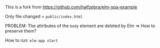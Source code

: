 This is a fork from https://github.com/halfzebra/elm-spa-example

Only file changed = `public/index.html`

PROBLEM: The attributes of the `body` element are deleted by Elm => How to preserve them?

How to run: `elm-app start`
